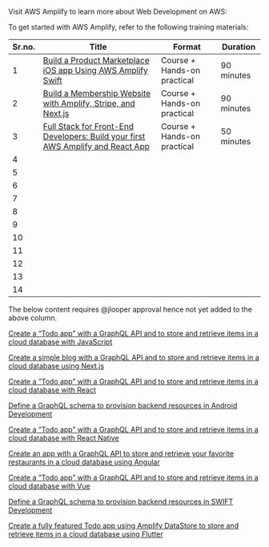 Visit AWS Amplify to learn more about Web Development on AWS:

To get started with AWS Amplify, refer to the following training materials:

| Sr.no. | Title                                                                                                                                                        | Format                      | Duration   |
|--------|--------------------------------------------------------------------------------------------------------------------------------------------------------------|-----------------------------|------------|
| 1      | [Build a Product Marketplace iOS app Using AWS Amplify Swift](https://amplify.aws/learn/courses/Swift-Course-70a6d)                                          | Course + Hands-on practical | 90 minutes |
| 2      | [Build a Membership Website with Amplify, Stripe, and Next.js](https://amplify.aws/learn/courses/Build-a-Membership-Website-c61a0)                           | Course + Hands-on practical | 90 minutes |
| 3      | [Full Stack for Front-End Developers: Build your first AWS Amplify and React App](https://amplify.aws/learn/courses/Fullstack-for-Frontend-Developers-e7319) | Course + Hands-on practical | 50 minutes |
| 4      |                                                                                                                                                              |                             |            |
| 5      |                                                                                                                                                              |                             |            |
| 6      |                                                                                                                                                              |                             |            |
| 7      |                                                                                                                                                              |                             |            |
| 8      |                                                                                                                                                              |                             |            |
| 9      |                                                                                                                                                              |                             |            |
| 10     |                                                                                                                                                              |                             |            |
| 11     |                                                                                                                                                              |                             |            |
| 12     |                                                                                                                                                              |                             |            |
| 13     |                                                                                                                                                              |                             |            |
| 14     |                                                                                                                                                              |                             |            |


The below content requires @jlooper approval hence not yet added to the above column.

[Create a “Todo app” with a GraphQL API and to store and retrieve items in a cloud database with JavaScript](https://docs.amplify.aws/start/q/integration/js/)

[Create a simple blog with a GraphQL API and to store and retrieve items in a cloud database using Next.js](https://docs.amplify.aws/start/q/integration/next/)

[Create a “Todo app” with a GraphQL API and to store and retrieve items in a cloud database with React](https://docs.amplify.aws/start/q/integration/react/)

[Define a GraphQL schema to provision backend resources in Android Development](https://docs.amplify.aws/start/q/integration/android/)

[Create a “Todo app” with a GraphQL API and to store and retrieve items in a cloud database with React Native](https://docs.amplify.aws/start/q/integration/react-native/)

[Create an app with a GraphQL API to store and retrieve your favorite restaurants in a cloud database using Angular](https://docs.amplify.aws/start/q/integration/angular/)

[Create a “Todo app” with a GraphQL API and to store and retrieve items in a cloud database with Vue](https://docs.amplify.aws/start/q/integration/vue/)

[Define a GraphQL schema to provision backend resources in SWIFT Development](https://docs.amplify.aws/start/q/integration/ios/)

[Create a fully featured Todo app using Amplify DataStore to store and retrieve items in a cloud database using Flutter](https://docs.amplify.aws/start/q/integration/flutter/)

